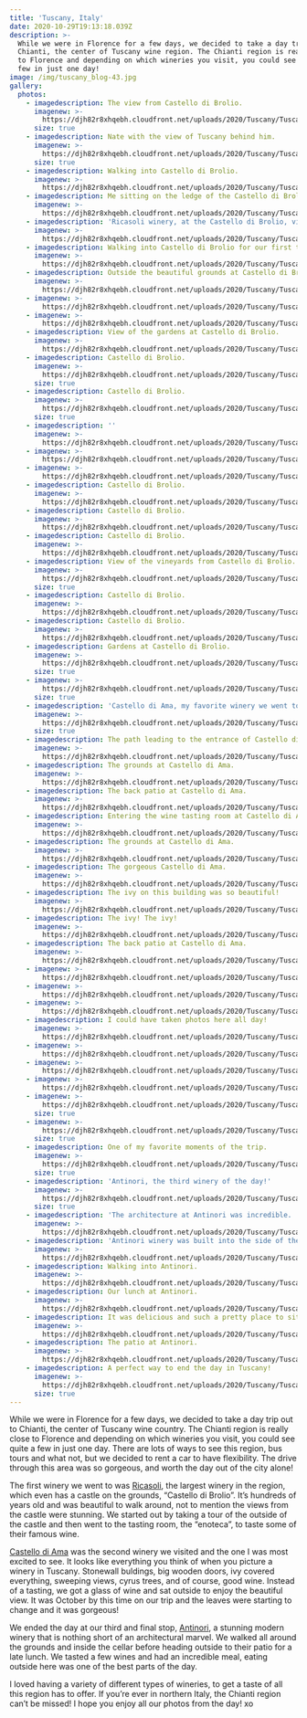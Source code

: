 ```yaml
---
title: 'Tuscany, Italy'
date: 2020-10-29T19:13:18.039Z
description: >-
  While we were in Florence for a few days, we decided to take a day trip out to
  Chianti, the center of Tuscany wine region. The Chianti region is really close
  to Florence and depending on which wineries you visit, you could see quite a
  few in just one day!
image: /img/tuscany_blog-43.jpg
gallery:
  photos:
    - imagedescription: The view from Castello di Brolio.
      imagenew: >-
        https://djh82r8xhqebh.cloudfront.net/uploads/2020/Tuscany/Tuscany_Blog-1.jpg
      size: true
    - imagedescription: Nate with the view of Tuscany behind him.
      imagenew: >-
        https://djh82r8xhqebh.cloudfront.net/uploads/2020/Tuscany/Tuscany_Blog-2.jpg
      size: true
    - imagedescription: Walking into Castello di Brolio.
      imagenew: >-
        https://djh82r8xhqebh.cloudfront.net/uploads/2020/Tuscany/Tuscany_Blog-3.jpg
    - imagedescription: Me sitting on the ledge of the Castello di Brolio.
      imagenew: >-
        https://djh82r8xhqebh.cloudfront.net/uploads/2020/Tuscany/Tuscany_Blog-4.jpg
    - imagedescription: 'Ricasoli winery, at the Castello di Brolio, view of the gardens below.'
      imagenew: >-
        https://djh82r8xhqebh.cloudfront.net/uploads/2020/Tuscany/Tuscany_Blog-5.jpg
    - imagedescription: Walking into Castello di Brolio for our first tour.
      imagenew: >-
        https://djh82r8xhqebh.cloudfront.net/uploads/2020/Tuscany/Tuscany_Blog-6.jpg
    - imagedescription: Outside the beautiful grounds at Castello di Brolio.
      imagenew: >-
        https://djh82r8xhqebh.cloudfront.net/uploads/2020/Tuscany/Tuscany_Blog-7.jpg
    - imagenew: >-
        https://djh82r8xhqebh.cloudfront.net/uploads/2020/Tuscany/Tuscany_Blog-8.jpg
    - imagenew: >-
        https://djh82r8xhqebh.cloudfront.net/uploads/2020/Tuscany/Tuscany_Blog-9.jpg
    - imagedescription: View of the gardens at Castello di Brolio.
      imagenew: >-
        https://djh82r8xhqebh.cloudfront.net/uploads/2020/Tuscany/Tuscany_Blog-10.jpg
    - imagedescription: Castello di Brolio.
      imagenew: >-
        https://djh82r8xhqebh.cloudfront.net/uploads/2020/Tuscany/Tuscany_Blog-11.jpg
      size: true
    - imagedescription: Castello di Brolio.
      imagenew: >-
        https://djh82r8xhqebh.cloudfront.net/uploads/2020/Tuscany/Tuscany_Blog-12.jpg
      size: true
    - imagedescription: ''
      imagenew: >-
        https://djh82r8xhqebh.cloudfront.net/uploads/2020/Tuscany/Tuscany_Blog-13.jpg
    - imagenew: >-
        https://djh82r8xhqebh.cloudfront.net/uploads/2020/Tuscany/Tuscany_Blog-14.jpg
    - imagenew: >-
        https://djh82r8xhqebh.cloudfront.net/uploads/2020/Tuscany/Tuscany_Blog-15.jpg
    - imagedescription: Castello di Brolio.
      imagenew: >-
        https://djh82r8xhqebh.cloudfront.net/uploads/2020/Tuscany/Tuscany_Blog-16.jpg
    - imagedescription: Castello di Brolio.
      imagenew: >-
        https://djh82r8xhqebh.cloudfront.net/uploads/2020/Tuscany/Tuscany_Blog-17.jpg
    - imagedescription: Castello di Brolio.
      imagenew: >-
        https://djh82r8xhqebh.cloudfront.net/uploads/2020/Tuscany/Tuscany_Blog-18.jpg
    - imagedescription: View of the vineyards from Castello di Brolio.
      imagenew: >-
        https://djh82r8xhqebh.cloudfront.net/uploads/2020/Tuscany/Tuscany_Blog-19.jpg
      size: true
    - imagedescription: Castello di Brolio.
      imagenew: >-
        https://djh82r8xhqebh.cloudfront.net/uploads/2020/Tuscany/Tuscany_Blog-20.jpg
    - imagedescription: Castello di Brolio.
      imagenew: >-
        https://djh82r8xhqebh.cloudfront.net/uploads/2020/Tuscany/Tuscany_Blog-21.jpg
    - imagedescription: Gardens at Castello di Brolio.
      imagenew: >-
        https://djh82r8xhqebh.cloudfront.net/uploads/2020/Tuscany/Tuscany_Blog-22.jpg
      size: true
    - imagenew: >-
        https://djh82r8xhqebh.cloudfront.net/uploads/2020/Tuscany/Tuscany_Blog-23.jpg
      size: true
    - imagedescription: 'Castello di Ama, my favorite winery we went to.'
      imagenew: >-
        https://djh82r8xhqebh.cloudfront.net/uploads/2020/Tuscany/Tuscany_Blog-24.jpg
      size: true
    - imagedescription: The path leading to the entrance of Castello di Ama.
      imagenew: >-
        https://djh82r8xhqebh.cloudfront.net/uploads/2020/Tuscany/Tuscany_Blog-25.jpg
    - imagedescription: The grounds at Castello di Ama.
      imagenew: >-
        https://djh82r8xhqebh.cloudfront.net/uploads/2020/Tuscany/Tuscany_Blog-26.jpg
    - imagedescription: The back patio at Castello di Ama.
      imagenew: >-
        https://djh82r8xhqebh.cloudfront.net/uploads/2020/Tuscany/Tuscany_Blog-27.jpg
    - imagedescription: Entering the wine tasting room at Castello di Ama.
      imagenew: >-
        https://djh82r8xhqebh.cloudfront.net/uploads/2020/Tuscany/Tuscany_Blog-28.jpg
    - imagedescription: The grounds at Castello di Ama.
      imagenew: >-
        https://djh82r8xhqebh.cloudfront.net/uploads/2020/Tuscany/Tuscany_Blog-29.jpg
    - imagedescription: The gorgeous Castello di Ama.
      imagenew: >-
        https://djh82r8xhqebh.cloudfront.net/uploads/2020/Tuscany/Tuscany_Blog-30.jpg
    - imagedescription: The ivy on this building was so beautiful!
      imagenew: >-
        https://djh82r8xhqebh.cloudfront.net/uploads/2020/Tuscany/Tuscany_Blog-31.jpg
    - imagedescription: The ivy! The ivy!
      imagenew: >-
        https://djh82r8xhqebh.cloudfront.net/uploads/2020/Tuscany/Tuscany_Blog-32.jpg
    - imagedescription: The back patio at Castello di Ama.
      imagenew: >-
        https://djh82r8xhqebh.cloudfront.net/uploads/2020/Tuscany/Tuscany_Blog-33.jpg
    - imagenew: >-
        https://djh82r8xhqebh.cloudfront.net/uploads/2020/Tuscany/Tuscany_Blog-34.jpg
    - imagenew: >-
        https://djh82r8xhqebh.cloudfront.net/uploads/2020/Tuscany/Tuscany_Blog-35.jpg
    - imagenew: >-
        https://djh82r8xhqebh.cloudfront.net/uploads/2020/Tuscany/Tuscany_Blog-36.jpg
    - imagedescription: I could have taken photos here all day!
      imagenew: >-
        https://djh82r8xhqebh.cloudfront.net/uploads/2020/Tuscany/Tuscany_Blog-37.jpg
    - imagenew: >-
        https://djh82r8xhqebh.cloudfront.net/uploads/2020/Tuscany/Tuscany_Blog-38.jpg
    - imagenew: >-
        https://djh82r8xhqebh.cloudfront.net/uploads/2020/Tuscany/Tuscany_Blog-39.jpg
    - imagenew: >-
        https://djh82r8xhqebh.cloudfront.net/uploads/2020/Tuscany/Tuscany_Blog-40.jpg
    - imagenew: >-
        https://djh82r8xhqebh.cloudfront.net/uploads/2020/Tuscany/Tuscany_Blog-41.jpg
      size: true
    - imagenew: >-
        https://djh82r8xhqebh.cloudfront.net/uploads/2020/Tuscany/Tuscany_Blog-42.jpg
      size: true
    - imagedescription: One of my favorite moments of the trip.
      imagenew: >-
        https://djh82r8xhqebh.cloudfront.net/uploads/2020/Tuscany/Tuscany_Blog-43.jpg
      size: true
    - imagedescription: 'Antinori, the third winery of the day!'
      imagenew: >-
        https://djh82r8xhqebh.cloudfront.net/uploads/2020/Tuscany/Tuscany_Blog-44.jpg
      size: true
    - imagedescription: 'The architecture at Antinori was incredible. '
      imagenew: >-
        https://djh82r8xhqebh.cloudfront.net/uploads/2020/Tuscany/Tuscany_Blog-45.jpg
    - imagedescription: 'Antinori winery was built into the side of the hill, it was amazing!'
      imagenew: >-
        https://djh82r8xhqebh.cloudfront.net/uploads/2020/Tuscany/Tuscany_Blog-46.jpg
    - imagedescription: Walking into Antinori.
      imagenew: >-
        https://djh82r8xhqebh.cloudfront.net/uploads/2020/Tuscany/Tuscany_Blog-47.jpg
    - imagedescription: Our lunch at Antinori.
      imagenew: >-
        https://djh82r8xhqebh.cloudfront.net/uploads/2020/Tuscany/Tuscany_Blog-48.jpg
    - imagedescription: It was delicious and such a pretty place to sit and eat!
      imagenew: >-
        https://djh82r8xhqebh.cloudfront.net/uploads/2020/Tuscany/Tuscany_Blog-49.jpg
    - imagedescription: The patio at Antinori.
      imagenew: >-
        https://djh82r8xhqebh.cloudfront.net/uploads/2020/Tuscany/Tuscany_Blog-50.jpg
    - imagedescription: A perfect way to end the day in Tuscany!
      imagenew: >-
        https://djh82r8xhqebh.cloudfront.net/uploads/2020/Tuscany/Tuscany_Blog-51.jpg
      size: true
---
```

While we were in Florence for a few days, we decided to take a day trip out to Chianti, the center of Tuscany wine country. The Chianti region is really close to Florence and depending on which wineries you visit, you could see quite a few in just one day. There are lots of ways to see this region, bus tours and what not, but we decided to rent a car to have flexibility. The drive through this area was so gorgeous, and worth the day out of the city alone!

The first winery we went to was [Ricasoli](https://ricasoli.com/), the largest winery in the region, which even has a castle on the grounds, “Castello di Brolio”. It’s hundreds of years old and was beautiful to walk around, not to mention the views from the castle were stunning. We started out by taking a tour of the outside of the castle and then went to the tasting room, the “enoteca”, to taste some of their famous wine.

[Castello di Ama](https://www.castellodiama.com/en/) was the second winery we visited and the one I was most excited to see. It looks like everything you think of when you picture a winery in Tuscany. Stonewall buldings, big wooden doors, ivy covered everything, sweeping views, cyrus trees, and of course, good wine. Instead of a tasting, we got a glass of wine and sat outside to enjoy the beautiful view. It was October by this time on our trip and the leaves were starting to change and it was gorgeous!

We ended the day at our third and final stop, [Antinori](https://www.antinori.it/it/tenuta/tenute-antinori/antinori-nel-chianti-classico/), a stunning modern winery that is nothing short of an architectural marvel. We walked all around the grounds and inside the cellar before heading outside to their patio for a late lunch. We tasted a few wines and had an incredible meal, eating outside here was one of the best parts of the day. 

I loved having a variety of different types of wineries, to get a taste of all this region has to offer. If you’re ever in northern Italy, the Chianti region can’t be missed! I hope you enjoy all our photos from the day! xo
